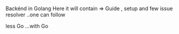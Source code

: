 Backénd in Golang 
Here it will contain => Guide , setup and few issue resolver ..one can follow

less Go ...with Go